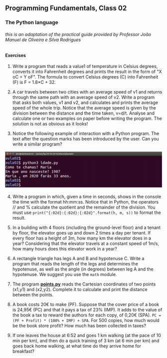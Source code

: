 ## **Programming** Fundamentals, Class 02

### The Python language

###### this is an adaptation of the practical guide provided by Professor João Manuel de Oliveira e Silva Rodrigues



#### Exercises

1. Write a program that reads a value1 of temperature in Celsius degrees, converts it into Fahrenheit degrees and prints the result in the form of "X oC = Y oF". The formula to convert Celsius degrees (C) into Fahrenheit (F) is F = 1.8*C + 32.

2. A car travels between two cities with an average speed of v1 and returns through the same path with an average speed of v2. Write a program that asks both values, v1 and v2, and calculates and prints the average speed of the whole trip. Notice that the average speed is given by the division between the distance and the time taken, v=d/t. Analyse and calculate one or two examples on paper before writing the program. The solution is not as obvious as it looks!

3. Notice the following example of interaction with a Python program. The text after the question marks has been introduced by the user. Can you write a similar program?

  <img src="../../img/lab2ex3.png" style="margin-left:0">

  

4. Write a program in which, given a time in seconds, shows in the console the time with the format hh:mm:ss. Notice that in Python, the operators // and % calculate the quotient and the remainder of the division. You must use `print("{:02d}:{:02d}:{:02d}".format(h, m, s))` to format the result.

5. In a building with 4 floors (including the ground-level floor) and a tenant by floor, the elevator goes up and down 2 times a day per tenant. If every floor has a height of 3m, how many km the elevator does in a year? Considering that the elevator travels at a constant speed of 1m/s, how many hours does this elevator work in a year?

6. A rectangle triangle has legs A and B and hypotenuse C. Write a program that reads the length of the legs and determines the hypotenuse, as well as the angle (in degrees) between leg A and the hypotenuse. We suggest you use the `math` module.

7. The program [**points.py**](https://github.com/alexandradecarvalho/programming-fundamentals/blob/main/practical-classes/lab02/points.py) reads the Cartesian coordinates of two points (x1,y1) and (x2,y2). Complete it to calculate and print the distance between the points.
8. A book costs 20€ to make (PF). Suppose that the cover price of a book is 24,95€ (PC) and that it pays a tax of 23% (IMP). It adds to the value of the book a tax to reward the authors for each copy, of 0,20€ (SPA). `PC = (PF + Profit) * (100% + IMP) + SPA`. For 500 copies, how much would be the book store profit? How much has been collected in taxes? 
9. If one leaves the house at 6:52 and goes 1 km walking (at the pace of 10 min per km), and then do a quick training of 3 km (at 6 min per km) and goes back home walking, at what time do they arrive home for breakfast?
